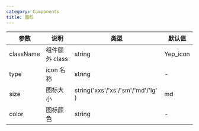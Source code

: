 ```yaml
---
category: Components
title: 图标
---
```


<DEMO>

| 参数      | 说明           | 类型                               | 默认值   |
| --------- | -------------- | ---------------------------------- | -------- |
| className | 组件额外 class | string                             | Yep_icon |
| type      | icon 名称      | string                             | -        |
| size      | 图标大小       | string('xxs'/'xs'/'sm'/'md'/'lg' ) | md       |
| color     | 图标颜色       | string                             | -        |
